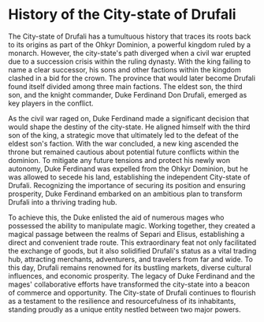 # History of the City-state of Drufali

The City-state of Drufali has a tumultuous history that traces its roots back to its origins as part of the Ohkyr Dominion, a powerful kingdom ruled by a monarch. However, the city-state's path diverged when a civil war erupted due to a succession crisis within the ruling dynasty. With the king failing to name a clear successor, his sons and other factions within the kingdom clashed in a bid for the crown. The province that would later become Drufali found itself divided among three main factions. The eldest son, the third son, and the knight commander, Duke Ferdinand Don Drufali, emerged as key players in the conflict.

As the civil war raged on, Duke Ferdinand made a significant decision that would shape the destiny of the city-state. He aligned himself with the third son of the king, a strategic move that ultimately led to the defeat of the eldest son's faction. With the war concluded, a new king ascended the throne but remained cautious about potential future conflicts within the dominion. To mitigate any future tensions and protect his newly won autonomy, Duke Ferdinand was expelled from the Ohkyr Dominion, but he was allowed to secede his land, establishing the independent City-state of Drufali. Recognizing the importance of securing its position and ensuring prosperity, Duke Ferdinand embarked on an ambitious plan to transform Drufali into a thriving trading hub.

To achieve this, the Duke enlisted the aid of numerous mages who possessed the ability to manipulate magic. Working together, they created a magical passage between the realms of Separi and Elisus, establishing a direct and convenient trade route. This extraordinary feat not only facilitated the exchange of goods, but it also solidified Drufali's status as a vital trading hub, attracting merchants, adventurers, and travelers from far and wide. To this day, Drufali remains renowned for its bustling markets, diverse cultural influences, and economic prosperity. The legacy of Duke Ferdinand and the mages' collaborative efforts have transformed the city-state into a beacon of commerce and opportunity. The City-state of Drufali continues to flourish as a testament to the resilience and resourcefulness of its inhabitants, standing proudly as a unique entity nestled between two major powers.
